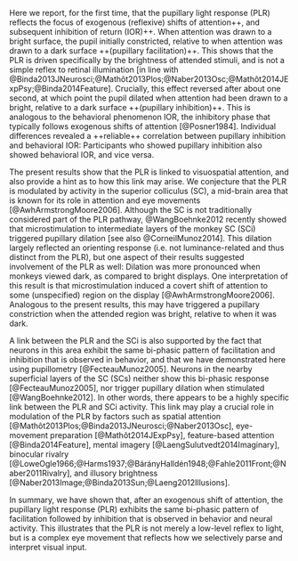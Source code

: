Here we report, for the first time, that the pupillary light response (PLR) reflects the focus of exogenous (reflexive) shifts of attention++, and subsequent inhibition of return (IOR)++. When attention was drawn to a bright surface, the pupil initially constricted, relative to when attention was drawn to a dark surface ++(pupillary facilitation)++. This shows that the PLR is driven specifically by the brightness of attended stimuli, and is not a simple reflex to retinal illumination [in line with @Binda2013JNeurosci;@Mathôt2013Plos;@Naber2013Osc;@Mathôt2014JExpPsy;@Binda2014Feature]. Crucially, this effect reversed after about one second, at which point the pupil dilated when attention had been drawn to a bright, relative to a dark surface ++(pupillary inhibition)++. This is analogous to the behavioral phenomenon IOR, the inhibitory phase that typically follows exogenous shifts of attention [@Posner1984]. Individual differences revealed a ++reliable++ correlation between pupillary inhibition and behavioral IOR: Participants who showed pupillary inhibition also showed behavioral IOR, and vice versa.

The present results show that the PLR is linked to visuospatial attention, and also provide a hint as to how this link may arise. We conjecture that the PLR is modulated by activity in the superior colliculus (SC), a mid-brain area that is known for its role in attention and eye movements [@AwhArmstrongMoore2006]. Although the SC is not traditionally considered part of the PLR pathway, @WangBoehnke2012 recently showed that microstimulation to intermediate layers of the monkey SC (SCi) triggered pupillary dilation [see also @CorneilMunoz2014]. This dilation largely reflected an orienting response (i.e. not luminance-related and thus distinct from the PLR), but one aspect of their results suggested involvement of the PLR as well: Dilation was more pronounced when monkeys viewed dark, as compared to bright displays. One interpretation of this result is that microstimulation induced a covert shift of attention to some (unspecified) region on the display [@AwhArmstrongMoore2006]. Analogous to the present results, this may have triggered a pupillary constriction when the attended region was bright, relative to when it was dark.

A link between the PLR and the SCi is also supported by the fact that neurons in this area exhibit the same bi-phasic pattern of facilitation and inhibition that is observed in behavior, and that we have demonstrated here using pupillometry [@FecteauMunoz2005]. Neurons in the nearby superficial layers of the SC (SCs) neither show this bi-phasic response [@FecteauMunoz2005], nor trigger pupillary dilation when stimulated [@WangBoehnke2012]. In other words, there appears to be a highly specific link between the PLR and SCi activity. This link may play a crucial role in modulation of the PLR by factors such as spatial attention [@Mathôt2013Plos;@Binda2013JNeurosci;@Naber2013Osc], eye-movement preparation [@Mathôt2014JExpPsy], feature-based attention [@Binda2014Feature], mental imagery [@LaengSulutvedt2014Imaginary], binocular rivalry [@LoweOgle1966;@Harms1937;@BárányHalldén1948;@Fahle2011Front;@Naber2011Rivalry], and illusory brightness [@Naber2013Image;@Binda2013Sun;@Laeng2012Illusions].

In summary, we have shown that, after an exogenous shift of attention, the pupillary light response (PLR) exhibits the same bi-phasic pattern of facilitation followed by inhibition that is observed in behavior and neural activity. This illustrates that the PLR is not merely a low-level reflex to light, but is a complex eye movement that reflects how we selectively parse and interpret visual input.
